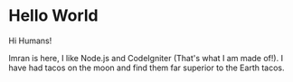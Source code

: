 Hello World
===========

Hi Humans!

Imran is here, I like Node.js and CodeIgniter (That's what I am made of!). I have had tacos on the moon and find them far superior to the Earth tacos.
